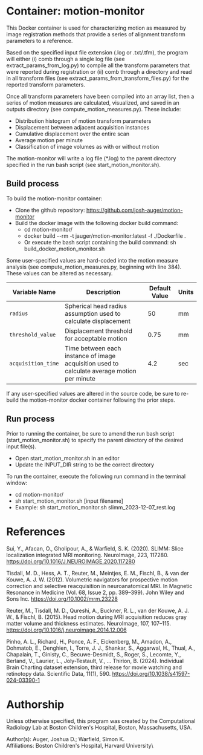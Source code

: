 # Container: motion-monitor
This Docker container is used for characterizing motion as measured by image registration methods that provide a series 
of alignment transform parameters to a reference.

Based on the specified input file extension (.log or .txt/.tfm), the program will either (i) comb through a single log 
file (see extract_params_from_log.py) to compile all the transform parameters that were reported during registration or 
(ii) comb through a directory and read in all transform files (see extract_params_from_transform_files.py) for the reported 
transform parameters.

Once all transform parameters have been compiled into an array list, then a series of motion measures are calculated,
visualized, and saved in an outputs directory (see compute_motion_measures.py). These include:
- Distribution histogram of motion transform parameters
- Displacement between adjacent acquisition instances
- Cumulative displacement over the entire scan
- Average motion per minute
- Classification of image volumes as with or without motion

The motion-monitor will write a log file (*.log) to the parent directory specified in the run bash script (see 
start_motion_monitor.sh).

## Build process
To build the motion-monitor container:
- Clone the github repository: https://github.com/josh-auger/motion-monitor
- Build the docker image with the following docker build command:
  - cd motion-monitor/
  - docker build --rm -t jauger/motion-monitor:latest -f ./Dockerfile .
  - Or execute the bash script containing the build command: sh build_docker_motion_monitor.sh

Some user-specified values are hard-coded into the motion measure analysis (see compute_motion_measures.py, beginning 
with line 384). These values can be altered as necessary.

| Variable Name    | Description                                                                                 | Default Value | Units  |
|------------------|---------------------------------------------------------------------------------------------|---------------|--------|
| `radius`         | Spherical head radius assumption used to calculate displacement                             | 50            | mm     |
| `threshold_value`| Displacement threshold for acceptable motion                                                | 0.75          | mm     |
| `acquisition_time`| Time between each instance of image acquisition used to calculate average motion per minute | 4.2           | sec    |

If any user-specified values are altered in the source code, be sure to re-build the motion-monitor docker container 
following the prior steps.

## Run process
Prior to running the container, be sure to amend the run bash script (start_motion_monitor.sh) to specify the parent
directory of the desired input file(s).
- Open start_motion_monitor.sh in an editor
- Update the INPUT_DIR string to be the correct directory

To run the container, execute the following run command in the terminal window:
- cd motion-monitor/
- sh start_motion_monitor.sh [input filename]
- Example: sh start_motion_monitor.sh slimm_2023-12-07_rest.log


# References
Sui, Y., Afacan, O., Gholipour, A., & Warfield, S. K. (2020). SLIMM: Slice localization integrated MRI monitoring. 
NeuroImage, 223, 117280. https://doi.org/10.1016/J.NEUROIMAGE.2020.117280

Tisdall, M. D., Hess, A. T., Reuter, M., Meintjes, E. M., Fischl, B., & van der Kouwe, A. J. W. (2012). Volumetric 
navigators for prospective motion correction and selective reacquisition in neuroanatomical MRI. In Magnetic Resonance 
in Medicine (Vol. 68, Issue 2, pp. 389–399). John Wiley and Sons Inc. https://doi.org/10.1002/mrm.23228

Reuter, M., Tisdall, M. D., Qureshi, A., Buckner, R. L., van der Kouwe, A. J. W., & Fischl, B. (2015). Head motion 
during MRI acquisition reduces gray matter volume and thickness estimates. NeuroImage, 107, 107–115. 
https://doi.org/10.1016/j.neuroimage.2014.12.006

Pinho, A. L., Richard, H., Ponce, A. F., Eickenberg, M., Amadon, A., Dohmatob, E., Denghien, I., Torre, J. J., 
Shankar, S., Aggarwal, H., Thual, A., Chapalain, T., Ginisty, C., Becuwe-Desmidt, S., Roger, S., Lecomte, Y., 
Berland, V., Laurier, L., Joly-Testault, V., … Thirion, B. (2024). Individual Brain Charting dataset extension, 
third release for movie watching and retinotopy data. Scientific Data, 11(1), 590. 
https://doi.org/10.1038/s41597-024-03390-1

# Authorship
Unless otherwise specified, this program was created by the Computational Radiology Lab at Boston Children's Hospital, 
Boston, Massachusetts, USA.

Author(s): Auger, Joshua D.; Warfield, Simon K.\
Affiliations: Boston Children's Hospital, Harvard University\